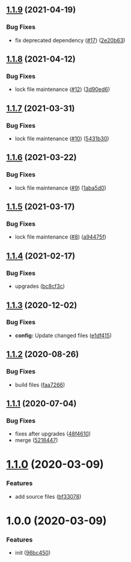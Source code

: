 ## [1.1.9](https://github.com/dword-design/nuxt-refreshing-router/compare/v1.1.8...v1.1.9) (2021-04-19)


### Bug Fixes

* fix deprecated dependency ([#17](https://github.com/dword-design/nuxt-refreshing-router/issues/17)) ([2e20b63](https://github.com/dword-design/nuxt-refreshing-router/commit/2e20b638a52598eff82e51e160b1fc9545a67e76))

## [1.1.8](https://github.com/dword-design/nuxt-refreshing-router/compare/v1.1.7...v1.1.8) (2021-04-12)


### Bug Fixes

* lock file maintenance ([#12](https://github.com/dword-design/nuxt-refreshing-router/issues/12)) ([3d90ed6](https://github.com/dword-design/nuxt-refreshing-router/commit/3d90ed607450a574f5b4284e9ee199bc7dcba816))

## [1.1.7](https://github.com/dword-design/nuxt-refreshing-router/compare/v1.1.6...v1.1.7) (2021-03-31)


### Bug Fixes

* lock file maintenance ([#10](https://github.com/dword-design/nuxt-refreshing-router/issues/10)) ([5431b30](https://github.com/dword-design/nuxt-refreshing-router/commit/5431b30fd40e3c7dcfe119ece90d469a8463b402))

## [1.1.6](https://github.com/dword-design/nuxt-refreshing-router/compare/v1.1.5...v1.1.6) (2021-03-22)


### Bug Fixes

* lock file maintenance ([#9](https://github.com/dword-design/nuxt-refreshing-router/issues/9)) ([1aba5d0](https://github.com/dword-design/nuxt-refreshing-router/commit/1aba5d03d3fcde7cb0bbcb5fc81445314264dd47))

## [1.1.5](https://github.com/dword-design/nuxt-refreshing-router/compare/v1.1.4...v1.1.5) (2021-03-17)


### Bug Fixes

* lock file maintenance ([#8](https://github.com/dword-design/nuxt-refreshing-router/issues/8)) ([a94475f](https://github.com/dword-design/nuxt-refreshing-router/commit/a94475fa5f948a2cff4348c2a360c573b764d3e6))

## [1.1.4](https://github.com/dword-design/nuxt-refreshing-router/compare/v1.1.3...v1.1.4) (2021-02-17)


### Bug Fixes

* upgrades ([bc8cf3c](https://github.com/dword-design/nuxt-refreshing-router/commit/bc8cf3c8de516dd5c71254aab740bf9f94ef9b36))

## [1.1.3](https://github.com/dword-design/nuxt-refreshing-router/compare/v1.1.2...v1.1.3) (2020-12-02)


### Bug Fixes

* **config:** Update changed files ([e1df415](https://github.com/dword-design/nuxt-refreshing-router/commit/e1df41516924953895403e3b4bda912f96bdd7ca))

## [1.1.2](https://github.com/dword-design/nuxt-refreshing-router/compare/v1.1.1...v1.1.2) (2020-08-26)


### Bug Fixes

* build files ([faa7266](https://github.com/dword-design/nuxt-refreshing-router/commit/faa7266e38184a7ceb6098105c5d1e6c274c1bc0))

## [1.1.1](https://github.com/dword-design/nuxt-refreshing-router/compare/v1.1.0...v1.1.1) (2020-07-04)


### Bug Fixes

* fixes after upgrades ([48f4610](https://github.com/dword-design/nuxt-refreshing-router/commit/48f461022eec896787faf4cf732bb5ceed1edeae))
* merge ([5218447](https://github.com/dword-design/nuxt-refreshing-router/commit/5218447c8abc394aaa51d325976a927e53b6d885))

# [1.1.0](https://github.com/dword-design/nuxt-refreshing-router/compare/v1.0.0...v1.1.0) (2020-03-09)


### Features

* add source files ([bf33078](https://github.com/dword-design/nuxt-refreshing-router/commit/bf3307869d6db5646e5a4ad78965afbcff6dc02c))

# 1.0.0 (2020-03-09)


### Features

* init ([96bc450](https://github.com/dword-design/nuxt-refreshing-router/commit/96bc450272e194b7f7d79f10d34b7406d3f235cc))
